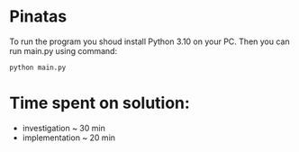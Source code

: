 # Pinatas
To run the program you shoud install Python 3.10 on your PC.
Then you can run main.py using command:
```console
python main.py
```

# Time spent on solution:
- investigation ~ 30 min
- implementation ~ 20 min
